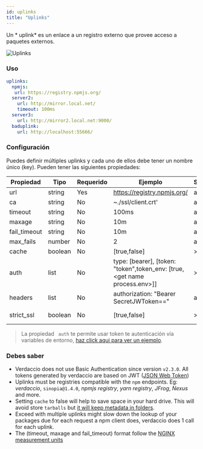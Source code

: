 ```yaml
---
id: uplinks
title: "Uplinks"
---
```

Un * uplink* es un enlace a un registro externo que provee acceso a paquetes externos.

![Uplinks](/img/uplinks.png)

### Uso

```yaml
uplinks:
  npmjs:
   url: https://registry.npmjs.org/
  server2:
    url: http://mirror.local.net/
    timeout: 100ms
  server3:
    url: http://mirror2.local.net:9000/
  baduplink:
    url: http://localhost:55666/
```

### Configuración

Puedes definir múltiples uplinks y cada uno de ellos debe tener un nombre único (key). Pueden tener las siguientes propiedades:

| Propiedad    | Tipo    | Requerido | Ejemplo                                                                       | Soporte | Descripción                                                                                                          | Por Defecto |
| ------------ | ------- | --------- | ----------------------------------------------------------------------------- | ------- | -------------------------------------------------------------------------------------------------------------------- | ----------- |
| url          | string  | Yes       | https://registry.npmjs.org/                                                   | all     | El dominio del registro                                                                                              | npmjs       |
| ca           | string  | No        | ~./ssl/client.crt'                                                            | all     | Ubicación del certificado SSL                                                                                        | Desactivado |
| timeout      | string  | No        | 100ms                                                                         | all     | timeout por petición                                                                                                 | 30s         |
| maxage       | string  | No        | 10m                                                                           | all     | limite máximo de fallos de cada petición                                                                             | 2m          |
| fail_timeout | string  | No        | 10m                                                                           | all     | define el tiempo máximo cuando una petición falla                                                                    | 5m          |
| max_fails    | number  | No        | 2                                                                             | all     | límite máximo de fallos                                                                                              | 2           |
| cache        | boolean | No        | [true,false]                                                                  | >= 2.1  | evita persistir tarballs                                                                                             | true        |
| auth         | list    | No        | type: [bearer], [token: "token",token_env: [true,\<get name process.env\>]] | >= 2.5  | asigna el encamezado 'Authorization' ver: http://blog.npmjs.org/post/118393368555/deploying-with-npm-private-modules | desactivado |
| headers      | list    | No        | authorization: "Bearer SecretJWToken=="                                       | all     | listado de encabezados por uplink                                                                                    | desactivado |
| strict_ssl   | boolean | No        | [true,false]                                                                  | >= 3.0  | Es verdadero, requiere que el certificado SSL sea válido.                                                            | true        |

> La propiedad ` auth` te permite usar token te autenticación vía variables de entorno, [haz click aqui para ver un ejemplo](https://github.com/verdaccio/verdaccio/releases/tag/v2.5.0).

### Debes saber

* Verdaccio does not use Basic Authentication since version `v2.3.0`. All tokens generated by verdaccio are based on JWT ([JSON Web Token](https://jwt.io/))
* Uplinks must be registries compatible with the `npm` endpoints. Eg: *verdaccio*, `sinopia@1.4.0`, *npmjs registry*, *yarn registry*, *JFrog*, *Nexus* and more.
* Setting `cache` to false will help to save space in your hard drive. This will avoid store `tarballs` but [it will keep metadata in folders](https://github.com/verdaccio/verdaccio/issues/391).
* Exceed with multiple uplinks might slow down the lookup of your packages due for each request a npm client does, verdaccio does 1 call for each uplink.
* The (timeout, maxage and fail_timeout) format follow the [NGINX measurement units](http://nginx.org/en/docs/syntax.html)